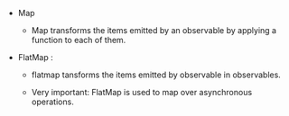 - Map   
	- Map transforms the items emitted by an observable by applying a function to each of them.  

- FlatMap :  
	- flatmap tansforms the items emitted by observable in observables.  

	- Very important: FlatMap is used to map over asynchronous operations.  
